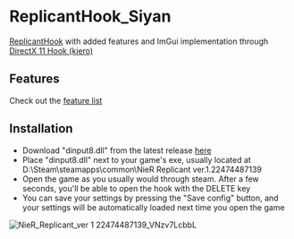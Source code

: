 # ReplicantHook_Siyan
<a href="https://github.com/Asiern/ReplicantHook">ReplicantHook</a> with added features and ImGui implementation through <a href="https://github.com/Rebzzel/kiero">DirectX 11 Hook (kiero)</a>
<h2>Features</h2>
Check out the <a href="https://github.com/SSSiyan/ReplicantHook_Siyan/wiki/Feature-List">feature list</a>
<h2>Installation</h2>
<ul>
  <li>Download "dinput8.dll" from the latest release <a href="https://github.com/SSSiyan/ReplicantHook_Siyan/releases">here</a></li>
  <li>Place "dinput8.dll" next to your game's exe, usually located at D:\Steam\steamapps\common\NieR Replicant ver.1.22474487139</li>
  <li>Open the game as you usually would through steam. After a few seconds, you'll be able to open the hook with the DELETE key</li>
  <li>You can save your settings by pressing the "Save config" button, and your settings will be automatically loaded next time you open the game</li>
</ul>

![NieR_Replicant_ver 1 22474487139_VNzv7LcbbL](https://user-images.githubusercontent.com/58395132/216272319-901bab1a-d86d-4fc8-9a87-be13921ae8e2.jpg)
